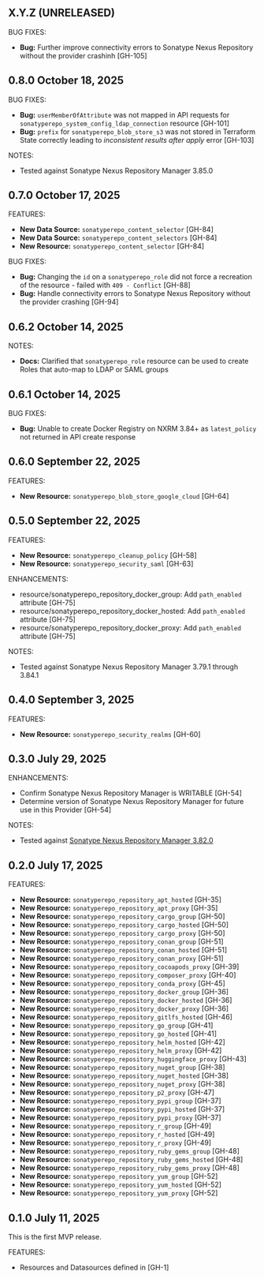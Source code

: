 <!-- See https://developer.hashicorp.com/terraform/plugin/best-practices/versioning#changelog-specification -->

## X.Y.Z (UNRELEASED)

BUG FIXES:
* **Bug:** Further improve connectivity errors to Sonatype Nexus Repository without the provider crashinh [GH-105]

## 0.8.0 October 18, 2025

BUG FIXES:
* **Bug:** `userMemberOfAttribute` was not mapped in API requests for `sonatyperepo_system_config_ldap_connection` resource [GH-101]
* **Bug:** `prefix` for `sonatyperepo_blob_store_s3` was not stored in Terraform State correctly leading to *inconsistent results after apply* error [GH-103]

NOTES:
* Tested against Sonatype Nexus Repository Manager 3.85.0

## 0.7.0 October 17, 2025

FEATURES:

* **New Data Source:** `sonatyperepo_content_selector` [GH-84]
* **New Data Source:** `sonatyperepo_content_selectors` [GH-84]
* **New Resource:** `sonatyperepo_content_selector` [GH-84]

BUG FIXES:

* **Bug:** Changing the `id` on a `sonatyperepo_role` did not force a recreation of the resource - failed with `409 - Conflict` [GH-88]
* **Bug:** Handle connectivity errors to Sonatype Nexus Repository without the provider crashing [GH-94]

## 0.6.2 October 14, 2025

NOTES:

* **Docs:** Clarified that `sonatyperepo_role` resource can be used to create Roles that auto-map to LDAP or SAML groups

## 0.6.1 October 14, 2025

BUG FIXES:

* **Bug:** Unable to create Docker Registry on NXRM 3.84+ as `latest_policy` not returned in API create response

## 0.6.0 September 22, 2025

FEATURES:

* **New Resource:** `sonatyperepo_blob_store_google_cloud` [GH-64]

## 0.5.0 September 22, 2025

FEATURES:

* **New Resource:** `sonatyperepo_cleanup_policy` [GH-58]
* **New Resource:** `sonatyperepo_security_saml` [GH-63]

ENHANCEMENTS:
* resource/sonatyperepo_repository_docker_group: Add `path_enabled` attribute [GH-75]
* resource/sonatyperepo_repository_docker_hosted: Add `path_enabled` attribute [GH-75]
* resource/sonatyperepo_repository_docker_proxy: Add `path_enabled` attribute [GH-75]

NOTES:
* Tested against Sonatype Nexus Repository Manager 3.79.1 through 3.84.1

## 0.4.0 September 3, 2025

FEATURES:

* **New Resource:** `sonatyperepo_security_realms` [GH-60]

## 0.3.0 July 29, 2025

ENHANCEMENTS:

* Confirm Sonatype Nexus Repository Manager is WRITABLE [GH-54]
* Determine version of Sonatype Nexus Repository Manager for future use in this Provider [GH-54]

NOTES:
* Tested against [Sonatype Nexus Repository Manager 3.82.0](https://help.sonatype.com/en/sonatype-nexus-repository-3-82-0-release-notes.html)

## 0.2.0 July 17, 2025

FEATURES:

* **New Resource:** `sonatyperepo_repository_apt_hosted` [GH-35]
* **New Resource:** `sonatyperepo_repository_apt_proxy` [GH-35]
* **New Resource:** `sonatyperepo_repository_cargo_group` [GH-50]
* **New Resource:** `sonatyperepo_repository_cargo_hosted` [GH-50]
* **New Resource:** `sonatyperepo_repository_cargo_proxy` [GH-50]
* **New Resource:** `sonatyperepo_repository_conan_group` [GH-51]
* **New Resource:** `sonatyperepo_repository_conan_hosted` [GH-51]
* **New Resource:** `sonatyperepo_repository_conan_proxy` [GH-51]
* **New Resource:** `sonatyperepo_repository_cocoapods_proxy` [GH-39]
* **New Resource:** `sonatyperepo_repository_composer_proxy` [GH-40]
* **New Resource:** `sonatyperepo_repository_conda_proxy` [GH-45]
* **New Resource:** `sonatyperepo_repository_docker_group` [GH-36]
* **New Resource:** `sonatyperepo_repository_docker_hosted` [GH-36]
* **New Resource:** `sonatyperepo_repository_docker_proxy` [GH-36]
* **New Resource:** `sonatyperepo_repository_gitlfs_hosted` [GH-46]
* **New Resource:** `sonatyperepo_repository_go_group` [GH-41]
* **New Resource:** `sonatyperepo_repository_go_hosted` [GH-41]
* **New Resource:** `sonatyperepo_repository_helm_hosted` [GH-42]
* **New Resource:** `sonatyperepo_repository_helm_proxy` [GH-42]
* **New Resource:** `sonatyperepo_repository_huggingface_proxy` [GH-43]
* **New Resource:** `sonatyperepo_repository_nuget_group` [GH-38]
* **New Resource:** `sonatyperepo_repository_nuget_hosted` [GH-38]
* **New Resource:** `sonatyperepo_repository_nuget_proxy` [GH-38]
* **New Resource:** `sonatyperepo_repository_p2_proxy` [GH-47]
* **New Resource:** `sonatyperepo_repository_pypi_group` [GH-37]
* **New Resource:** `sonatyperepo_repository_pypi_hosted` [GH-37]
* **New Resource:** `sonatyperepo_repository_pypi_proxy` [GH-37]
* **New Resource:** `sonatyperepo_repository_r_group` [GH-49]
* **New Resource:** `sonatyperepo_repository_r_hosted` [GH-49]
* **New Resource:** `sonatyperepo_repository_r_proxy` [GH-49]
* **New Resource:** `sonatyperepo_repository_ruby_gems_group` [GH-48]
* **New Resource:** `sonatyperepo_repository_ruby_gems_hosted` [GH-48]
* **New Resource:** `sonatyperepo_repository_ruby_gems_proxy` [GH-48]
* **New Resource:** `sonatyperepo_repository_yum_group` [GH-52]
* **New Resource:** `sonatyperepo_repository_yum_hosted` [GH-52]
* **New Resource:** `sonatyperepo_repository_yum_proxy` [GH-52]

## 0.1.0 July 11, 2025

This is the first MVP release.

FEATURES:

* Resources and Datasources defined in [GH-1]
